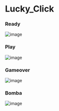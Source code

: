 # Lucky_Click

### Ready
![image](https://github.com/user-attachments/assets/e1824dd5-6409-4b64-8fe3-1d1738bfbafb)

### Play
![image](https://github.com/user-attachments/assets/8a3c6985-a8fc-4161-bc1f-5fd02397eeff)

### Gameover
![image](https://github.com/user-attachments/assets/918104c3-48f1-41ef-bdd4-761f712984a2)

### Bomba
![image](https://github.com/user-attachments/assets/24c4e7fc-270a-41e9-b62a-813002ddd1d9)
